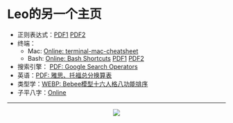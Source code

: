 # Leo的另一个主页

- 正则表达式：[PDF1](_asset/cheat-sheet/regex1.pdf ':ignore') [PDF2](_asset/cheat-sheet/regex2.pdf ':ignore')
- 终端：
  - Mac: [Online: terminal-mac-cheatsheet](https://github.com/0nn0/terminal-mac-cheatsheet/tree/master/) 
  - Bash: [Online: Bash Shortcuts](https://gist.github.com/tuxfight3r/60051ac67c5f0445efee) [PDF1]( /_asset/cheat-sheet/bash1.pdf ':ignore') [PDF2](/_asset/cheat-sheet/bash2.pdf ':ignore')
- 搜索引擎： [PDF: Google Search Operators](_asset/cheat-sheet/google1.pdf ':ignore') 
- 英语：[PDF: 雅思、托福总分换算表](_asset/cheat-sheet/english1.pdf ':ignore')
- 类型学：[WEBP: Bebee模型十六人格八功能排序](_asset/cheat-sheet/bebee1.png.webp  ':ignore')
- 子平八字：[Online](/others/notes/cheat-sheet)

----

<center><a href="https://clustrmaps.com/site/1c4v3"  title="ClustrMaps"><img src="//www.clustrmaps.com/map_v2.png?d=DzhGtTOxYHhrq72VQ0OKyeQdpXIo8jaz8JvdcQgjcxQ&cl=ffffff" /></a></center>
